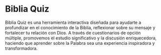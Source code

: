 # Biblia Quiz

Biblia Quiz es una herramienta interactiva diseñada para ayudarte a profundizar en el conocimiento de la Biblia, reflexionar sobre su mensaje y fortalecer tu relación con Dios. A través de cuestionarios de opción múltiple, promovemos el estudio significativo y la discusión enriquecedora, haciendo que aprender sobre la Palabra sea una experiencia inspiradora y transformadora.
